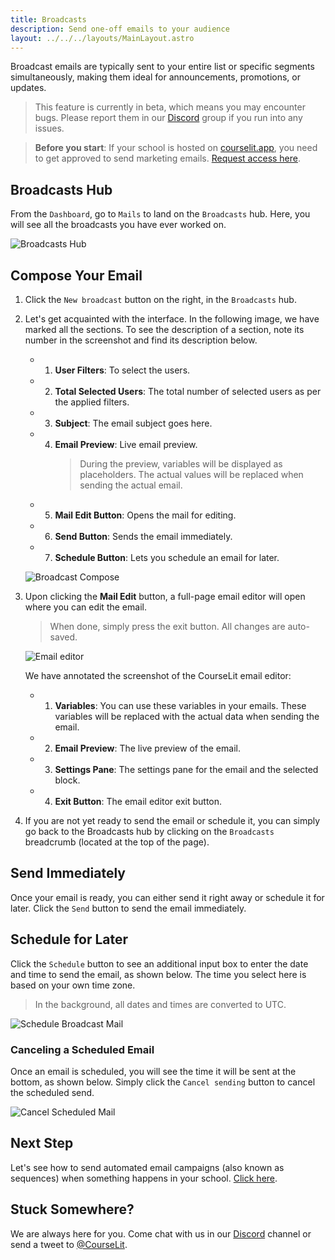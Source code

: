 ```yaml
---
title: Broadcasts
description: Send one-off emails to your audience
layout: ../../../layouts/MainLayout.astro
---
```


Broadcast emails are typically sent to your entire list or specific segments simultaneously, making them ideal for announcements, promotions, or updates.

> This feature is currently in beta, which means you may encounter bugs. Please report them in our <a href="https://discord.com/invite/GR4bQsN" target="_blank">Discord</a> group if you run into any issues.

> **Before you start**: If your school is hosted on [courselit.app](https://courselit.app), you need to get approved to send marketing emails. [Request access here](/en/email-marketing/mail-access-request).

## Broadcasts Hub

From the `Dashboard`, go to `Mails` to land on the `Broadcasts` hub. Here, you will see all the broadcasts you have ever worked on.

![Broadcasts Hub](/assets/emails/broadcasts-hub.png)

## Compose Your Email

1. Click the `New broadcast` button on the right, in the `Broadcasts` hub.

2. Let's get acquainted with the interface. In the following image, we have marked all the sections. To see the description of a section, note its number in the screenshot and find its description below.

    -   1. **User Filters**: To select the users.
    -   2. **Total Selected Users**: The total number of selected users as per the applied filters.
    -   3. **Subject**: The email subject goes here.
    -   4. **Email Preview**: Live email preview.
            > During the preview, variables will be displayed as placeholders. The actual values will be replaced when sending the actual email.
    -   5. **Mail Edit Button**: Opens the mail for editing.
    -   6. **Send Button**: Sends the email immediately.
    -   7. **Schedule Button**: Lets you schedule an email for later.

    ![Broadcast Compose](/assets/emails/compose-broadcast.png)

3. Upon clicking the **Mail Edit** button, a full-page email editor will open where you can edit the email.

    > When done, simply press the exit button. All changes are auto-saved.

    ![Email editor](/assets/emails/email-editor.png)

    We have annotated the screenshot of the CourseLit email editor:

    -   1. **Variables**: You can use these variables in your emails. These variables will be replaced with the actual data when sending the email.
    -   2. **Email Preview**: The live preview of the email.
    -   3. **Settings Pane**: The settings pane for the email and the selected block.
    -   4. **Exit Button**: The email editor exit button.

4. If you are not yet ready to send the email or schedule it, you can simply go back to the Broadcasts hub by clicking on the `Broadcasts` breadcrumb (located at the top of the page).

## Send Immediately

Once your email is ready, you can either send it right away or schedule it for later. Click the `Send` button to send the email immediately.

## Schedule for Later

Click the `Schedule` button to see an additional input box to enter the date and time to send the email, as shown below. The time you select here is based on your own time zone.

> In the background, all dates and times are converted to UTC.

![Schedule Broadcast Mail](/assets/emails/schedule.jpeg)

### Canceling a Scheduled Email

Once an email is scheduled, you will see the time it will be sent at the bottom, as shown below. Simply click the `Cancel sending` button to cancel the scheduled send.

![Cancel Scheduled Mail](/assets/emails/scheduled-mail.jpeg)

## Next Step

Let's see how to send automated email campaigns (also known as sequences) when something happens in your school. [Click here](/en/email-marketing/sequences).

## Stuck Somewhere?

We are always here for you. Come chat with us in our <a href="https://discord.com/invite/GR4bQsN" target="_blank">Discord</a> channel or send a tweet to <a href="https://twitter.com/courselit" target="_blank">@CourseLit</a>.
